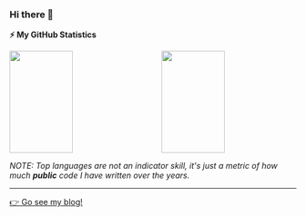 ### Hi there 👋

<!--
**Ritusan/Ritusan** is a ✨ _special_ ✨ repository because its `README.md` (this file) appears on your GitHub profile.

Here are some ideas to get you started:

- 🔭 I’m currently working on ...
- 🌱 I’m currently learning ...
- 👯 I’m looking to collaborate on ...
- 🤔 I’m looking for help with ...
- 💬 Ask me about ...
- 📫 How to reach me: ...
- 😄 Pronouns: ...
- ⚡ Fun fact: ...
-->

<b>⚡ My GitHub Statistics</b>

<p style="display:flex;justify-content: space-between">
  <img height="180rem" width="47%" src="https://github-readme-stats.vercel.app/api?username=Ritusan&show_icons=true" />
  <img height="180rem" width="47%" src="https://github-readme-stats.vercel.app/api/top-langs/?layout=compact&username=Ritusan" />
  
  _NOTE: Top languages are not an indicator skill, it's just a metric of how much **public** code I have written over the years._
</p>

---

[:point_right: Go see my blog!](http://ritusan.top/)
